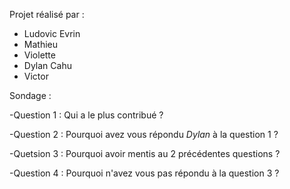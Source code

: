 Projet réalisé par :

- Ludovic Evrin
- Mathieu
- Violette
- Dylan Cahu
- Victor

Sondage : 

-Question 1 : Qui a le plus contribué ?

-Question 2 : Pourquoi avez vous répondu *Dylan* à la question 1 ?

-Quetsion 3 : Pourquoi avoir mentis au 2 précédentes questions ?

-Question 4 : Pourquoi n'avez vous pas répondu à la question 3 ?
